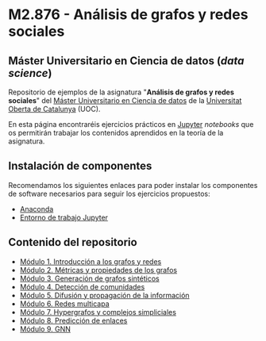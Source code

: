 # M2.876 - Análisis de grafos y redes sociales
## Máster Universitario en Ciencia de datos (_data science_)

Repositorio de ejemplos de la asignatura "**Análisis de grafos y redes sociales**" del [Máster Universitario en Ciencia de datos](https://estudios.uoc.edu/es/masters-universitarios/data-science/presentacion) de la [Universitat Oberta de Catalunya](http://www.uoc.edu) (UOC).

En esta página encontraréis ejercicios prácticos en [Jupyter](http://jupyter.org/) _notebooks_ que os permitirán trabajar los contenidos aprendidos en la teoría de la asignatura.

## Instalación de componentes
Recomendamos los siguientes enlaces para poder instalar los componentes de software necesarios para seguir los ejercicios propuestos:

- [Anaconda](https://www.anaconda.com/products/individual)
- [Entorno de trabajo Jupyter](http://jupyter.org/install.html)

## Contenido del repositorio

- [Módulo 1. Introducción a los grafos y redes](./M1/)
- [Módulo 2. Métricas y propiedades de los grafos](./M2/)
- [Módulo 3. Generación de grafos sintéticos](./M3/)
- [Módulo 4. Detección de comunidades](./M4/)
- [Módulo 5. Difusión y propagación de la información](./M5/)
- [Módulo 6. Redes multicapa](./M6/)
- [Módulo 7. Hypergrafos y complejos simpliciales](./M7/)
- [Módulo 8. Predicción de enlaces](./M8/)
- [Módulo 9. GNN](./M9/)
